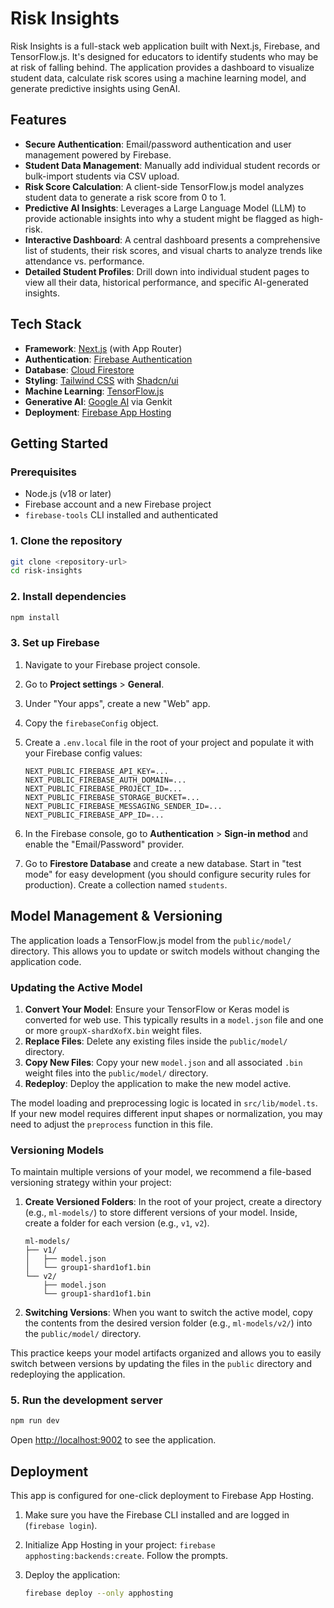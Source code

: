 # Risk Insights

Risk Insights is a full-stack web application built with Next.js, Firebase, and TensorFlow.js. It's designed for educators to identify students who may be at risk of falling behind. The application provides a dashboard to visualize student data, calculate risk scores using a machine learning model, and generate predictive insights using GenAI.

## Features

- **Secure Authentication**: Email/password authentication and user management powered by Firebase.
- **Student Data Management**: Manually add individual student records or bulk-import students via CSV upload.
- **Risk Score Calculation**: A client-side TensorFlow.js model analyzes student data to generate a risk score from 0 to 1.
- **Predictive AI Insights**: Leverages a Large Language Model (LLM) to provide actionable insights into why a student might be flagged as high-risk.
- **Interactive Dashboard**: A central dashboard presents a comprehensive list of students, their risk scores, and visual charts to analyze trends like attendance vs. performance.
- **Detailed Student Profiles**: Drill down into individual student pages to view all their data, historical performance, and specific AI-generated insights.

## Tech Stack

- **Framework**: [Next.js](https://nextjs.org/) (with App Router)
- **Authentication**: [Firebase Authentication](https://firebase.google.com/docs/auth)
- **Database**: [Cloud Firestore](https://firebase.google.com/docs/firestore)
- **Styling**: [Tailwind CSS](https://tailwindcss.com/) with [Shadcn/ui](https://ui.shadcn.com/)
- **Machine Learning**: [TensorFlow.js](https://www.tensorflow.org/js)
- **Generative AI**: [Google AI](https://ai.google/) via Genkit
- **Deployment**: [Firebase App Hosting](https://firebase.google.com/docs/hosting)

## Getting Started

### Prerequisites

- Node.js (v18 or later)
- Firebase account and a new Firebase project
- `firebase-tools` CLI installed and authenticated

### 1. Clone the repository

```bash
git clone <repository-url>
cd risk-insights
```

### 2. Install dependencies

```bash
npm install
```

### 3. Set up Firebase

1.  Navigate to your Firebase project console.
2.  Go to **Project settings** > **General**.
3.  Under "Your apps", create a new "Web" app.
4.  Copy the `firebaseConfig` object.
5.  Create a `.env.local` file in the root of your project and populate it with your Firebase config values:

    ```.env.local
    NEXT_PUBLIC_FIREBASE_API_KEY=...
    NEXT_PUBLIC_FIREBASE_AUTH_DOMAIN=...
    NEXT_PUBLIC_FIREBASE_PROJECT_ID=...
    NEXT_PUBLIC_FIREBASE_STORAGE_BUCKET=...
    NEXT_PUBLIC_FIREBASE_MESSAGING_SENDER_ID=...
    NEXT_PUBLIC_FIREBASE_APP_ID=...
    ```

6.  In the Firebase console, go to **Authentication** > **Sign-in method** and enable the "Email/Password" provider.
7.  Go to **Firestore Database** and create a new database. Start in "test mode" for easy development (you should configure security rules for production). Create a collection named `students`.

## Model Management & Versioning

The application loads a TensorFlow.js model from the `public/model/` directory. This allows you to update or switch models without changing the application code.

### Updating the Active Model

1.  **Convert Your Model**: Ensure your TensorFlow or Keras model is converted for web use. This typically results in a `model.json` file and one or more `groupX-shardXofX.bin` weight files.
2.  **Replace Files**: Delete any existing files inside the `public/model/` directory.
3.  **Copy New Files**: Copy your new `model.json` and all associated `.bin` weight files into the `public/model/` directory.
4.  **Redeploy**: Deploy the application to make the new model active.

The model loading and preprocessing logic is located in `src/lib/model.ts`. If your new model requires different input shapes or normalization, you may need to adjust the `preprocess` function in this file.

### Versioning Models

To maintain multiple versions of your model, we recommend a file-based versioning strategy within your project:

1.  **Create Versioned Folders**: In the root of your project, create a directory (e.g., `ml-models/`) to store different versions of your model. Inside, create a folder for each version (e.g., `v1`, `v2`).

    ```
    ml-models/
    ├── v1/
    │   ├── model.json
    │   └── group1-shard1of1.bin
    └── v2/
        ├── model.json
        └── group1-shard1of1.bin
    ```

2.  **Switching Versions**: When you want to switch the active model, copy the contents from the desired version folder (e.g., `ml-models/v2/`) into the `public/model/` directory.

This practice keeps your model artifacts organized and allows you to easily switch between versions by updating the files in the `public` directory and redeploying the application.

### 5. Run the development server

```bash
npm run dev
```

Open [http://localhost:9002](http://localhost:9002) to see the application.

## Deployment

This app is configured for one-click deployment to Firebase App Hosting.

1.  Make sure you have the Firebase CLI installed and are logged in (`firebase login`).
2.  Initialize App Hosting in your project: `firebase apphosting:backends:create`. Follow the prompts.
3.  Deploy the application:

    ```bash
    firebase deploy --only apphosting
    ```
